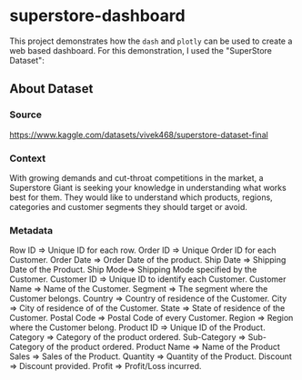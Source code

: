 # superstore-dashboard
This project demonstrates how the `dash` and `plotly` can be used to create a web based dashboard. For this demonstration, I used the "SuperStore Dataset":

## About Dataset
### Source
https://www.kaggle.com/datasets/vivek468/superstore-dataset-final

### Context
With growing demands and cut-throat competitions in the market, a Superstore Giant is seeking your knowledge in understanding what works best for them. They would like to understand which products, regions, categories and customer segments they should target or avoid.

### Metadata
Row ID => Unique ID for each row.
Order ID => Unique Order ID for each Customer.
Order Date => Order Date of the product.
Ship Date => Shipping Date of the Product.
Ship Mode=> Shipping Mode specified by the Customer.
Customer ID => Unique ID to identify each Customer.
Customer Name => Name of the Customer.
Segment => The segment where the Customer belongs.
Country => Country of residence of the Customer.
City => City of residence of of the Customer.
State => State of residence of the Customer.
Postal Code => Postal Code of every Customer.
Region => Region where the Customer belong.
Product ID => Unique ID of the Product.
Category => Category of the product ordered.
Sub-Category => Sub-Category of the product ordered.
Product Name => Name of the Product
Sales => Sales of the Product.
Quantity => Quantity of the Product.
Discount => Discount provided.
Profit => Profit/Loss incurred.
